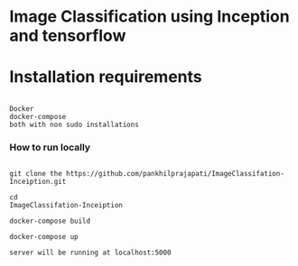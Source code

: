 # Image Classification using Inception and tensorflow

# Installation requirements

```

Docker 
docker-compose
both with non sudo installations

```

### How to run locally 

```

git clone the https://github.com/pankhilprajapati/ImageClassifation-Inceiption.git

cd 
ImageClassifation-Inceiption 

docker-compose build

docker-compose up 

server will be running at localhost:5000

```
